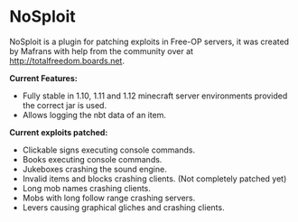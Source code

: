 # NoSploit

NoSploit is a plugin for patching exploits in Free-OP servers, it was created by Mafrans with help from the community over at http://totalfreedom.boards.net.

**Current Features:**
* Fully stable in 1.10, 1.11 and 1.12 minecraft server environments provided the correct jar is used.
* Allows logging the nbt data of an item.

**Current exploits patched:**
* Clickable signs executing console commands.
* Books executing console commands.
* Jukeboxes crashing the sound engine.
* Invalid items and blocks crashing clients. (Not completely patched yet)
* Long mob names crashing clients.
* Mobs with long follow range crashing servers.
* Levers causing graphical gliches and crashing clients.
